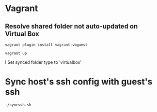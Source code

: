 # Vagrant

## Resolve shared folder not auto-updated on Virtual Box

`vagrant plugin install vagrant-vbguest`

`vagrant up`

! Set synced folder type to 'virtualbox'

# Sync host's ssh config with guest's ssh

`./syncssh.sh`
